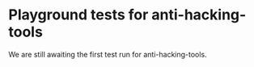 # Playground tests for anti-hacking-tools
We are still awaiting the first test run for anti-hacking-tools.
